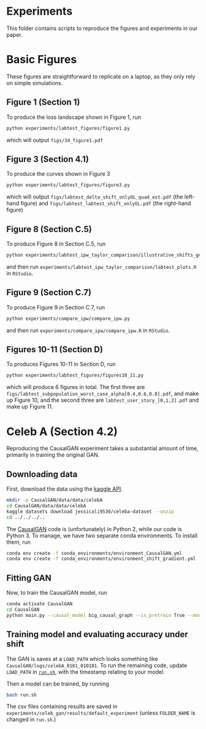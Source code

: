 # Experiments

This folder contains scripts to reproduce the figures and experiments in our paper.

# Basic Figures 
These figures are straightforward to replicate on a laptop, as they only rely on simple simulations.

## Figure 1 (Section 1)

To produce the loss landscape shown in Figure 1, run
```bash
python experiments/labtest_figures/figure1.py
```
which will output `figs/3d_figure1.pdf`

## Figure 3 (Section 4.1)

To produce the curves shown in Figure 3
```bash
python experiments/labtest_figures/figure3.py
```
which will output `figs/labtest_delta_shift_onlyOL_quad_est.pdf` (the left-hand figure) and `figs/labtest_labtest_shift_onlyOL.pdf` (the right-hand figure)

## Figure 8 (Section C.5)
To produce Figure 8 in Section C.5, run
```bash
python experiments/labtest_ipw_taylor_comparison/illustrative_shifts_get_variance.py
```
and then run `experiments/labtest_ipw_taylor_comparison/labtest_plots.R` in `RStudio`. 

## Figure 9 (Section C.7)
To produce Figure 9 in Section C.7, run
```bash
python experiments/compare_ipw/compare_ipw.py
```
and then run `experiments/compare_ipw/compare_ipw.R` in `RStudio`. 

## Figures 10-11 (Section D)
To produces Figures 10-11 in Section D, run 
```bash
python experiments/labtest_figures/figures10_11.py
```
which will produce 6 figures in total.  The first three are `figs/labtest_subpopulation_worst_case_alpha[0.4,0.6,0.8].pdf`, and make up Figure 10, and the second three are `labtest_user_story_[0,1,2].pdf` and make up Figure 11.

# Celeb A (Section 4.2)
Reproducing the CausalGAN experiment takes a substantial amount of time, primarily in training the original GAN.

## Downloading data
First, download the data using the [kaggle API](https://github.com/Kaggle/kaggle-api). 
```bash
mkdir -p CausalGAN/data/data/celebA
cd CausalGAN/data/data/celebA
kaggle datasets download jessicali9530/celeba-dataset --unzip
cd ../../../..
```

The [CausalGAN](https://github.com/mkocaoglu/CausalGAN) code is (unfortunately) in Python 2, while our code is Python 3. To manage, we have two separate conda environments. To install them, run
```bash
conda env create -f conda_environments/environment_CausalGAN.yml
conda env create -f conda_environments/environment_shift_gradient.yml
```

## Fitting GAN
Now, to train the CausalGAN model, run
```bash
conda activate CausalGAN
cd CausalGAN
python main.py --causal_model big_causal_graph --is_pretrain True --model_type began --is_train True --num_iter 250000
```

## Training model and evaluating accuracy under shift
The GAN is saves at a `LOAD_PATH` which looks something like `CausalGAN/logs/celebA_0101_010101`. To run the remaining code, update `LOAD_PATH` in [`run.sh`](some_bash_scripts/run.sh), with the timestamp relating to your model. 

Then a model can be trained, by running
```bash
bash run.sh
```
The csv files containing results are saved in `experiments/celeb_gan/results/default_experiment` (unless `FOLDER_NAME` is changed in `run.sh`.)
